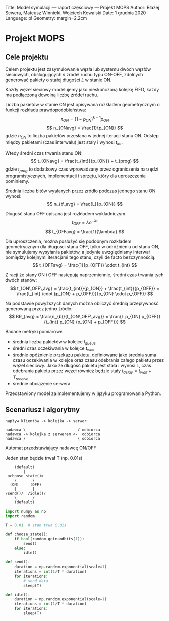 Title: Model symulacji — raport częściowy — Projekt MOPS
Author: Błażej Sewera, Mateusz Winnicki, Wojciech Kowalski
Date: 1 grudnia 2020
Language: pl
Geometry: margin=2.2cm

# Projekt MOPS

## Cele projektu
Celem projektu jest zasymulowanie węzła lub systemu dwóch węzłów sieciowych,
obsługujących $n$ źródeł ruchu typu ON-OFF, zdolnych generować pakiety o
stałej długości $L$ w stanie ON.

Każdy węzeł sieciowy modelujemy jako nieskończoną kolejkę FIFO, każdy ma
podłączoną dowolną liczbę źródeł ruchu.

Liczba pakietów w stanie ON jest opisywana rozkładem geometrycznym o funkcji
rozkładu prawdopodobieństwa:
$$
n_{ON} = (1-p_{ON})^{k-1} p_{ON}
$$
$$
n_{ONavg} = \frac{1}{p_{ON}}
$$
gdzie $n_{ON}$ to liczba pakietów przesłana w jednej iteracji stanu ON.
Odstęp między pakietami (czas interwału) jest stały i wynosi $t_{int}$.

Wtedy średni czas trwania stanu ON:
$$
t_{ONavg} = \frac{t_{int}}{p_{ON}} + t_{prog}
$$
gdzie $t_{prog}$ to dodatkowy czas wprowadzany przez ograniczenia narzędzi
programistycznych, implementacji i sprzętu, który dla uproszczenia pominiemy.

Średnia liczba bitów wysłanych przez źródło podczas jednego stanu ON wynosi:
$$
n_{b\,avg} = \frac{L}{p_{ON}}
$$

Długość stanu OFF opisana jest rozkładem wykładniczym.
$$
t_{OFF} = \lambda e^{-\lambda t}
$$
$$
t_{OFFavg} = \frac{1}{\lambda}
$$

Dla uproszczenia, można posłużyć się podobnym rozkładem geometrycznym dla
długości stanu OFF, tylko w odróżnieniu od stanu ON, nie symulujemy wysyłania
pakietów, a jedynie uwzględniamy interwał pomiędzy kolejnymi iteracjami tego
stanu, czyli de facto bezczynnością.
$$
t_{OFFavg} = \frac{1}{p_{OFF}} \cdot t_{int}
$$

Z racji że stany ON i OFF następują naprzemiennie, średni czas trwania tych dwóch stanów:
$$
t_{ON\,OFF\,avg} = \frac{t_{int}}{p_{ON}} + \frac{t_{int}}{p_{OFF}} = \frac{t_{int} \cdot (p_{ON} + p_{OFF})}{p_{ON} \cdot p_{OFF}}
$$

Na podstawie powyższych danych można obliczyć średnią przepływność generowaną przez jedno źródło:
$$
BR_{avg} = \frac{n_{b}}{t_{ON\,OFF\,avg}} = \frac{L p_{ON} p_{OFF}}{t_{int} p_{ON} (p_{ON} + p_{OFF})}
$$

Badane metryki pomiarowe:

- średnia liczba pakietów w kolejce $l_{queue}$
- średni czas oczekiwania w kolejce $t_{wait}$
- średnie opóźnienie przekazu pakietu, definiowane jako średnia suma czasu
  oczekiwania w kolejce oraz czasu odebrania całego pakietu przez węzeł
  sieciowy. Jako że długość pakietu jest stała i wynosi L, czas odebrania
  pakietu przez węzeł również będzie stały $t_{delay} = t_{wait} + T_{receive}$
- średnie obciążenie serwera

Przedstawiony model zaimplementujemy w języku programowania Python.

## Scenariusz i algorytmy

```
napływ klientów -> kolejka -> serwer

nadawca \                       / odbiorca
nadawca -> kolejka z serwerem <-  odbiorca
nadawca /                       \ odbiorca
```

Automat przedstawiający nadawcę ON/OFF

Jeden stan będzie trwał T (np. 0.01s)

```
    (default)
        |
 <choose_state()>
    /       \
  (ON)     (OFF)
    |       |
/send()/  /idle()/
    \       /
    (default)
```

```python
import numpy as np
import random

T = 0.01  # stan trwa 0.01s

def choose_state():
    if bool(random.getrandbits(1)):
        send()
    else:
        idle()

def send():
    duration = np.random.exponential(scale=1)
    iterations = int(1/T * duration)
    for iterations:
        # send data
        sleep(T)

def idle():
    duration = np.random.exponential(scale=1)
    iterations = int(1/T * duration)
    for iterations:
        sleep(T)
```
